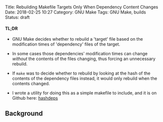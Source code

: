 Title: Rebuilding Makefile Targets Only When Dependency Content Changes
Date: 2018-02-25 10:27
Category: GNU Make
Tags: GNU Make, builds
Status: draft

#### TL;DR

- GNU Make decides whether to rebuild a 'target' file based on the modification times of 'dependency' files of the target.

- In some cases those dependencies' modification times can change _without_ the contents of the files changing, thus forcing an unnecessary rebuild.

- If `make` was to decide whether to rebuild by looking at the hash of the contents of the dependency files instead, it would only rebuild when the contents changed.

- I wrote a utility for doing this as a simple makefile to include, and it is on Github here: [hashdeps](https://github.com/olipratt/hashdeps)

## Background


